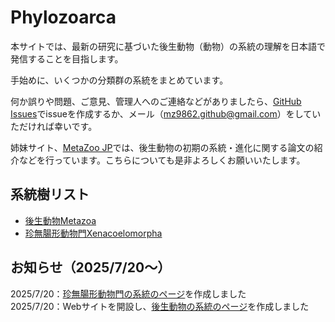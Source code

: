 # Phylozoarca
本サイトでは、最新の研究に基づいた後生動物（動物）の系統の理解を日本語で発信することを目指します。

手始めに、いくつかの分類群の系統をまとめています。

何か誤りや問題、ご意見、管理人へのご連絡などがありましたら、[GitHub Issues](https://github.com/MZ9862/phylozoarca/issues)でissueを作成するか、メール（<mz9862.github@gmail.com>）をしていただければ幸いです。

姉妹サイト、[MetaZoo JP](https://mz9862.github.io/metazoo-jp/)では、後生動物の初期の系統・進化に関する論文の紹介などを行っています。こちらについても是非よろしくお願いいたします。

## 系統樹リスト
- [後生動物Metazoa](phylogenies/metazoa.md)  
- [珍無腸形動物門Xenacoelomorpha](phylogenies/xenacoelomorpha.md)

## お知らせ（2025/7/20～）
2025/7/20：[珍無腸形動物門の系統のページ](phylogenies/xenacoelomorpha.md)を作成しました  
2025/7/20：Webサイトを開設し、[後生動物の系統のページ](phylogenies/metazoa.md)を作成しました
